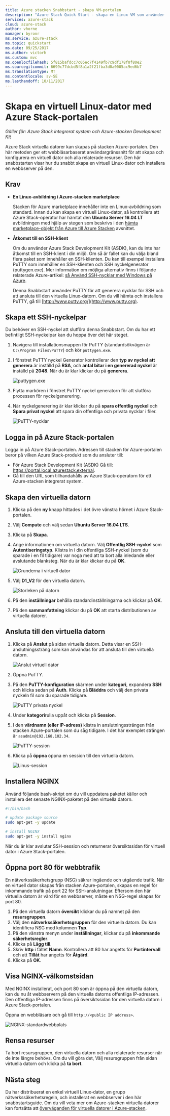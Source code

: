 ```yaml
---
title: Azure stacken Snabbstart - skapa VM-portalen
description: "Azure Stack Quick Start - skapa en Linux VM som använder portalen"
services: azure-stack
cloud: azure-stack
author: vhorne
manager: byronr
ms.service: azure-stack
ms.topic: quickstart
ms.date: 09/25/2017
ms.author: victorh
ms.custom: mvc
ms.openlocfilehash: 5f815bafdcc7c05ec7f4149fb7c9df178f0f80e2
ms.sourcegitcommit: 6699c77dcbd5f8a1a2f21fba3d0a0005ac9ed6b7
ms.translationtype: MT
ms.contentlocale: sv-SE
ms.lasthandoff: 10/11/2017
---
```

# <a name="create-a-linux-virtual-machine-with-the-azure-stack-portal"></a>Skapa en virtuell Linux-dator med Azure Stack-portalen

*Gäller för: Azure Stack integrerat system och Azure-stacken Development Kit*

Azure Stack virtuella datorer kan skapas på stacken Azure-portalen. Den här metoden ger ett webbläsarbaserat användargränssnitt för att skapa och konfigurera en virtuell dator och alla relaterade resurser. Den här snabbstarten visar hur du snabbt skapa en virtuell Linux-dator och installera en webbserver på den.

## <a name="prerequisites"></a>Krav

* **En Linux-avbildning i Azure-stacken marketplace**

   Stacken för Azure marketplace innehåller inte en Linux-avbildning som standard. Innan du kan skapa en virtuell Linux-dator, så kontrollera att Azure Stack-operator har hämtat den **Ubuntu Server 16.04 LT** avbildningen med hjälp av stegen som beskrivs i den [hämta marketplace-objekt från Azure till Azure Stacken](../azure-stack-download-azure-marketplace-item.md) avsnittet.

* **Åtkomst till en SSH-klient**

   Om du använder Azure Stack Development Kit (ASDK), kan du inte har åtkomst till en SSH-klient i din miljö. Om så är fallet kan du välja bland flera paket som innehåller en SSH-klienten. Du kan till exempel installera PuTTY som innehåller en SSH-klienten och SSH nyckelgenerator (puttygen.exe). Mer information om möjliga alternativ finns i följande relaterade Azure-artikel: [så Använd SSH-nycklar med Windows på Azure](https://docs.microsoft.com/en-us/azure/virtual-machines/linux/ssh-from-windows#windows-packages-and-ssh-clients).

   Denna Snabbstart använder PuTTY för att generera nycklar för SSH och att ansluta till den virtuella Linux-datorn. Om du vill hämta och installera PuTTY, gå till [http://www.putty.org/](http://www.putty.org).

## <a name="create-an-ssh-key-pair"></a>Skapa ett SSH-nyckelpar

Du behöver en SSH-nyckel att slutföra denna Snabbstart. Om du har ett befintligt SSH-nyckelpar kan du hoppa över det här steget.

1. Navigera till installationsmappen för PuTTY (standardsökvägen är ```C:\Program Files\PuTTY```) och kör ```puttygen.exe```.
2. I fönstret PuTTY nyckel Generator kontrollerar den **typ av nyckel att generera** är inställd på **RSA**, och **antal bitar i en genererad nyckel** är inställd på **2048**. När du är klar klickar du på **generera**.

   ![puttygen.exe](media/azure-stack-quick-linux-portal/Putty01.PNG)

3. Flytta markören i fönstret PuTTY nyckel generatorn för att slutföra processen för nyckelgenerering.
4. När nyckelgenerering är klar klickar du på **spara offentlig nyckel** och **Spara privat nyckel** att spara din offentliga och privata nycklar i filer.

   ![PuTTY-nycklar](media/azure-stack-quick-linux-portal/Putty02.PNG)



## <a name="sign-in-to-the-azure-stack-portal"></a>Logga in på Azure Stack-portalen

Logga in på Azure Stack-portalen. Adressen till stacken för Azure-portalen beror på vilken Azure Stack-produkt som du ansluter till:

* För Azure Stack Development Kit (ASDK) Gå till: https://portal.local.azurestack.external.
* Gå till den URL som tillhandahålls av Azure Stack-operatorn för ett Azure-stacken integrerat system.

## <a name="create-the-virtual-machine"></a>Skapa den virtuella datorn

1. Klicka på den **ny** knapp hittades i det övre vänstra hörnet i Azure Stack-portalen.

2. Välj **Compute** och välj sedan **Ubuntu Server 16.04 LTS**.
3. Klicka på **Skapa**.

4. Ange informationen om virtuella datorn. Välj **Offentlig SSH-nyckel** som **Autentiseringstyp**. Klistra in i din offentliga SSH-nyckel (som du sparade i en fil tidigare) var noga med att ta bort alla inledande eller avslutande blanksteg. När du är klar klickar du på **OK**.

   ![Grunderna i virtuell dator](media/azure-stack-quick-linux-portal/linux-01.PNG)

5. Välj **D1_V2** för den virtuella datorn.

   ![Storleken på datorn](media/azure-stack-quick-linux-portal/linux-02.PNG)

6. På den **inställningar** behålla standardinställningarna och klickar på **OK**.

7. På den **sammanfattning** klickar du på **OK** att starta distributionen av virtuella datorer.


## <a name="connect-to-the-virtual-machine"></a>Ansluta till den virtuella datorn

1. Klicka på **Anslut** på sidan virtuella datorn. Detta visar en SSH-anslutningssträng som kan användas för att ansluta till den virtuella datorn.

   ![Anslut virtuell dator](media/azure-stack-quick-linux-portal/linux-03.PNG)

2. Öppna PuTTY.
3. På den **PuTTY-konfiguration** skärmen under **kategori**, expandera **SSH** och klicka sedan på **Auth**. Klicka på **Bläddra** och välj den privata nyckeln fil som du sparade tidigare.

   ![PuTTY privata nyckel](media/azure-stack-quick-linux-portal/Putty03.PNG)
4. Under **kategori**rulla uppåt och klicka på **Session**.
5. I den **värdnamn (eller IP-adress)** klistra in anslutningssträngen från stacken Azure-portalen som du såg tidigare. I det här exemplet strängen är ```asadmin@192.168.102.34```.
 
   ![PuTTY-session](media/azure-stack-quick-linux-portal/Putty04.PNG)
6. Klicka på **öppna** öppna en session till den virtuella datorn.

   ![Linus-session](media/azure-stack-quick-linux-portal/Putty05.PNG)

## <a name="install-nginx"></a>Installera NGINX

Använd följande bash-skript om du vill uppdatera paketet källor och installera det senaste NGINX-paketet på den virtuella datorn. 

```bash 
#!/bin/bash

# update package source
sudo apt-get -y update

# install NGINX
sudo apt-get -y install nginx
```

När du är klar avslutar SSH-session och returnerar översiktssidan för virtuell dator i Azure Stack-portalen.


## <a name="open-port-80-for-web-traffic"></a>Öppna port 80 för webbtrafik 

En nätverkssäkerhetsgrupp (NSG) säkrar ingående och utgående trafik. När en virtuell dator skapas från stacken Azure-portalen, skapas en regel för inkommande trafik på port 22 för SSH-anslutningar. Eftersom den här virtuella datorn är värd för en webbserver, måste en NSG-regel skapas för port 80.

1. På den virtuella datorn **översikt** klickar du på namnet på den **resursgruppen**.
2. Välj den **nätverkssäkerhetsgruppen** för den virtuella datorn. Du kan identifiera NSG med kolumnen **Typ**. 
3. På den vänstra menyn under **inställningar**, klickar du på **inkommande säkerhetsregler**.
4. Klicka på **Lägg till**.
5. Skriv **http** i fältet **Namn**. Kontrollera att 80 har angetts för **Portintervall** och att **Tillåt** har angetts för **Åtgärd**. 
6. Klicka på **OK**.


## <a name="view-the-nginx-welcome-page"></a>Visa NGINX-välkomstsidan

Med NGINX installerat, och port 80 som är öppna på den virtuella datorn, kan du nu åt webbservern på den virtuella datorns offentliga IP-adressen. Den offentliga IP-adressen finns på översiktssidan för den virtuella datorn i Azure Stack-portalen.

Öppna en webbläsare och gå till ```http://<public IP address>```.

![NGINX-standardwebbplats](media/azure-stack-quick-linux-portal/linux-04.PNG)


## <a name="clean-up-resources"></a>Rensa resurser

Ta bort resursgruppen, den virtuella datorn och alla relaterade resurser när de inte längre behövs. Om du vill göra det, Välj resursgruppen från sidan virtuella datorn och klicka på **ta bort**.

## <a name="next-steps"></a>Nästa steg

Du har distribuerat en enkel virtuell Linux-dator, en grupp nätverkssäkerhetsregeln, och installerat en webbserver i den här snabbstartsguide. Om du vill veta mer om Azure-stacken virtuella datorer kan fortsätta att [överväganden för virtuella datorer i Azure-stacken](azure-stack-vm-considerations.md).

